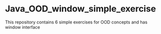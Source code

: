 # Java_OOD_window_simple_exercise
This repository contains 6 simple exercises for OOD concepts and has window interface
